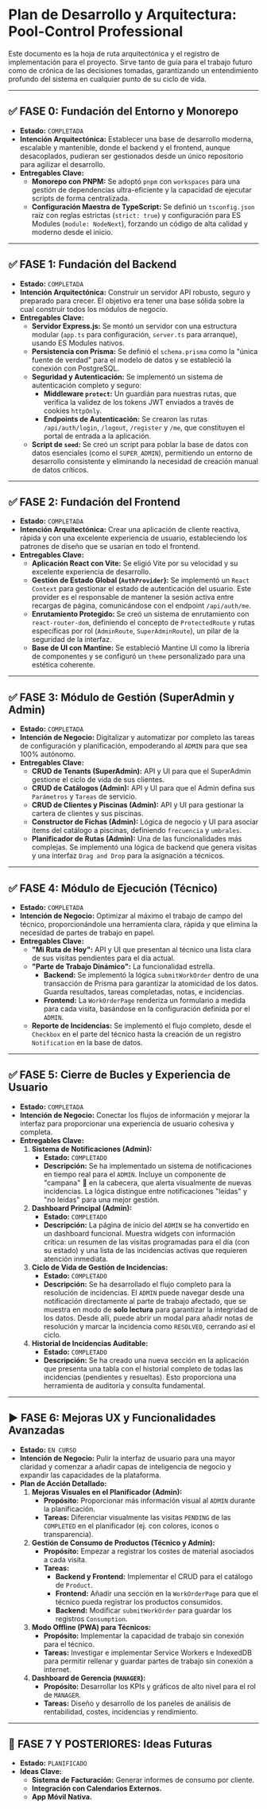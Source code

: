 # Plan de Desarrollo y Arquitectura: Pool-Control Professional

Este documento es la hoja de ruta arquitectónica y el registro de implementación para el proyecto. Sirve tanto de guía para el trabajo futuro como de crónica de las decisiones tomadas, garantizando un entendimiento profundo del sistema en cualquier punto de su ciclo de vida.

---

## ✅ FASE 0: Fundación del Entorno y Monorepo

- **Estado:** `COMPLETADA`
- **Intención Arquitectónica:** Establecer una base de desarrollo moderna, escalable y mantenible, donde el backend y el frontend, aunque desacoplados, pudieran ser gestionados desde un único repositorio para agilizar el desarrollo.
- **Entregables Clave:**
  - **Monorepo con PNPM:** Se adoptó `pnpm` con `workspaces` para una gestión de dependencias ultra-eficiente y la capacidad de ejecutar scripts de forma centralizada.
  - **Configuración Maestra de TypeScript:** Se definió un `tsconfig.json` raíz con reglas estrictas (`strict: true`) y configuración para ES Modules (`module: NodeNext`), forzando un código de alta calidad y moderno desde el inicio.

---

## ✅ FASE 1: Fundación del Backend

- **Estado:** `COMPLETADA`
- **Intención Arquitectónica:** Construir un servidor API robusto, seguro y preparado para crecer. El objetivo era tener una base sólida sobre la cual construir todos los módulos de negocio.
- **Entregables Clave:**
  - **Servidor Express.js:** Se montó un servidor con una estructura modular (`app.ts` para configuración, `server.ts` para arranque), usando ES Modules nativos.
  - **Persistencia con Prisma:** Se definió el `schema.prisma` como la "única fuente de verdad" para el modelo de datos y se estableció la conexión con PostgreSQL.
  - **Seguridad y Autenticación:** Se implementó un sistema de autenticación completo y seguro:
    - **Middleware `protect`:** Un guardián para nuestras rutas, que verifica la validez de los tokens JWT enviados a través de cookies `httpOnly`.
    - **Endpoints de Autenticación:** Se crearon las rutas `/api/auth/login`, `/logout`, `/register` y `/me`, que constituyen el portal de entrada a la aplicación.
  - **Script de `seed`:** Se creó un script para poblar la base de datos con datos esenciales (como el `SUPER_ADMIN`), permitiendo un entorno de desarrollo consistente y eliminando la necesidad de creación manual de datos críticos.

---

## ✅ FASE 2: Fundación del Frontend

- **Estado:** `COMPLETADA`
- **Intención Arquitectónica:** Crear una aplicación de cliente reactiva, rápida y con una excelente experiencia de usuario, estableciendo los patrones de diseño que se usarían en todo el frontend.
- **Entregables Clave:**
  - **Aplicación React con Vite:** Se eligió Vite por su velocidad y su excelente experiencia de desarrollo.
  - **Gestión de Estado Global (`AuthProvider`):** Se implementó un `React Context` para gestionar el estado de autenticación del usuario. Este provider es el responsable de mantener la sesión activa entre recargas de página, comunicándose con el endpoint `/api/auth/me`.
  - **Enrutamiento Protegido:** Se creó un sistema de enrutamiento con `react-router-dom`, definiendo el concepto de `ProtectedRoute` y rutas específicas por rol (`AdminRoute`, `SuperAdminRoute`), un pilar de la seguridad de la interfaz.
  - **Base de UI con Mantine:** Se estableció Mantine UI como la librería de componentes y se configuró un `theme` personalizado para una estética coherente.

---

## ✅ FASE 3: Módulo de Gestión (SuperAdmin y Admin)

- **Estado:** `COMPLETADA`
- **Intención de Negocio:** Digitalizar y automatizar por completo las tareas de configuración y planificación, empoderando al `ADMIN` para que sea 100% autónomo.
- **Entregables Clave:**
  - **CRUD de Tenants (SuperAdmin):** API y UI para que el SuperAdmin gestione el ciclo de vida de sus clientes.
  - **CRUD de Catálogos (Admin):** API y UI para que el Admin defina sus `Parámetros` y `Tareas` de servicio.
  - **CRUD de Clientes y Piscinas (Admin):** API y UI para gestionar la cartera de clientes y sus piscinas.
  - **Constructor de Fichas (Admin):** Lógica de negocio y UI para asociar ítems del catálogo a piscinas, definiendo `frecuencia` y `umbrales`.
  - **Planificador de Rutas (Admin):** Una de las funcionalidades más complejas. Se implementó una lógica de backend que genera visitas y una interfaz `Drag and Drop` para la asignación a técnicos.

---

## ✅ FASE 4: Módulo de Ejecución (Técnico)

- **Estado:** `COMPLETADA`
- **Intención de Negocio:** Optimizar al máximo el trabajo de campo del técnico, proporcionándole una herramienta clara, rápida y que elimina la necesidad de partes de trabajo en papel.
- **Entregables Clave:**
  - **"Mi Ruta de Hoy":** API y UI que presentan al técnico una lista clara de sus visitas pendientes para el día actual.
  - **"Parte de Trabajo Dinámico":** La funcionalidad estrella.
    - **Backend:** Se implementó la lógica `submitWorkOrder` dentro de una transacción de Prisma para garantizar la atomicidad de los datos. Guarda resultados, tareas completadas, notas, e incidencias.
    - **Frontend:** La `WorkOrderPage` renderiza un formulario a medida para cada visita, basándose en la configuración definida por el `ADMIN`.
  - **Reporte de Incidencias:** Se implementó el flujo completo, desde el `Checkbox` en el parte del técnico hasta la creación de un registro `Notification` en la base de datos.

---

## ✅ FASE 5: Cierre de Bucles y Experiencia de Usuario

- **Estado:** `COMPLETADA`
- **Intención de Negocio:** Conectar los flujos de información y mejorar la interfaz para proporcionar una experiencia de usuario cohesiva y completa.
- **Entregables Clave:**
  1.  **Sistema de Notificaciones (Admin):**
      - **Estado:** `COMPLETADO`
      - **Descripción:** Se ha implementado un sistema de notificaciones en tiempo real para el `ADMIN`. Incluye un componente de "campana" 🔔 en la cabecera, que alerta visualmente de nuevas incidencias. La lógica distingue entre notificaciones "leídas" y "no leídas" para una mejor gestión.
  2.  **Dashboard Principal (Admin):**
      - **Estado:** `COMPLETADO`
      - **Descripción:** La página de inicio del `ADMIN` se ha convertido en un dashboard funcional. Muestra widgets con información crítica: un resumen de las visitas programadas para el día (con su estado) y una lista de las incidencias activas que requieren atención inmediata.
  3.  **Ciclo de Vida de Gestión de Incidencias:**
      - **Estado:** `COMPLETADO`
      - **Descripción:** Se ha desarrollado el flujo completo para la resolución de incidencias. El `ADMIN` puede navegar desde una notificación directamente al parte de trabajo afectado, que se muestra en modo de **solo lectura** para garantizar la integridad de los datos. Desde allí, puede abrir un modal para añadir notas de resolución y marcar la incidencia como `RESOLVED`, cerrando así el ciclo.
  4.  **Historial de Incidencias Auditable:**
      - **Estado:** `COMPLETADO`
      - **Descripción:** Se ha creado una nueva sección en la aplicación que presenta una tabla con el historial completo de todas las incidencias (pendientes y resueltas). Esto proporciona una herramienta de auditoría y consulta fundamental.

---

## ▶️ FASE 6: Mejoras UX y Funcionalidades Avanzadas

- **Estado:** `EN CURSO`
- **Intención de Negocio:** Pulir la interfaz de usuario para una mayor claridad y comenzar a añadir capas de inteligencia de negocio y expandir las capacidades de la plataforma.
- **Plan de Acción Detallado:**
  1.  **Mejoras Visuales en el Planificador (Admin):**
      - **Propósito:** Proporcionar más información visual al `ADMIN` durante la planificación.
      - **Tareas:** Diferenciar visualmente las visitas `PENDING` de las `COMPLETED` en el planificador (ej. con colores, iconos o transparencia).
  2.  **Gestión de Consumo de Productos (Técnico y Admin):**
      - **Propósito:** Empezar a registrar los costes de material asociados a cada visita.
      - **Tareas:**
        - **Backend y Frontend:** Implementar el CRUD para el catálogo de `Product`.
        - **Frontend:** Añadir una sección en la `WorkOrderPage` para que el técnico pueda registrar los productos consumidos.
        - **Backend:** Modificar `submitWorkOrder` para guardar los registros `Consumption`.
  3.  **Modo Offline (PWA) para Técnicos:**
      - **Propósito:** Implementar la capacidad de trabajo sin conexión para el técnico.
      - **Tareas:** Investigar e implementar Service Workers e IndexedDB para permitir rellenar y guardar partes de trabajo sin conexión a internet.
  4.  **Dashboard de Gerencia (`MANAGER`):**
      - **Propósito:** Desarrollar los KPIs y gráficos de alto nivel para el rol de `MANAGER`.
      - **Tareas:** Diseño y desarrollo de los paneles de análisis de rentabilidad, costes, incidencias y rendimiento.

---

## 🔮 FASE 7 Y POSTERIORES: Ideas Futuras

- **Estado:** `PLANIFICADO`
- **Ideas Clave:**
  - **Sistema de Facturación:** Generar informes de consumo por cliente.
  - **Integración con Calendarios Externos.**
  - **App Móvil Nativa.**
